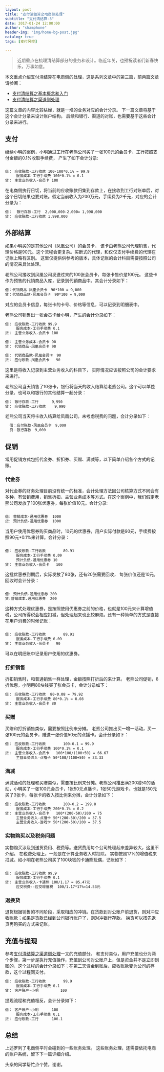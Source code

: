 ```yaml
---
layout: post
title: "支付清结算之电商侧处理"
subtitle: "支付清结算-3"
date: 2017-01-24 12:00:00
author: "shamphone"
header-img: "img/home-bg-post.jpg"
catalog: true
tags: [支付风控]

---
```


> 近期重点在梳理清结算部分的业务和设计。临近年关，也预祝读者们新春快乐，万事如意。

本文重点介绍支付清结算在电商侧的处理，这是系列文章中的第三篇，前两篇文章请参阅：

- [支付清结算之基本概念和入门](http://blog.lixf.cn/essay/2017/01/02/clearing-basic/)    
- [支付清结算之渠道侧处理](http://blog.lixf.cn/essay/2017/01/15/clearing-channel/)  

这篇文章的内容比较枯燥，就是一堆的业务对应的会计分录。 下一篇文章将基于这个会计分录来设计账户结构。 后续和银行、渠道的对账，也需要基于这些会计分录来进行。 

## 支付

继续小明的案例，小明通过工行在老熊公司买了一张100元的会员卡，工行按照支付金额的0.1%收取手续费， 产生了如下会计分录: 

```hbs

借： 应收账款-工行收款 100-100*0.1% = 99.9
     服务成本-工行手续费 100*0.1% = 0.1
贷： 主营业务收入-会员卡 100

```

在电商侧执行日切，将当前的应收账款归集到存款上，在接收到工行对账单后，对这个日切结果也要对账。假定当前收入为200万元，手续费为2千元，对应的会计分录为：

```hbs
借：  银行存款-工行  2,000,000-2,000= 1,998,000
贷： 应收账款-工行收款 1,998,000
```

## 外部结算

如果小明买的是其他公司（凤凰公司）的会员卡， 该卡由老熊公司代理销售，代理价格是90元。这个流程会更复杂。买断式的代理，和仅仅支付手续费的代理在记账上略有区别。 这里仅提供供参考的版本，具体记账的会计科目需要按照公司的情况来具体处理。  

老熊公司接收到凤凰公司发送过来的100张会员卡，每张卡售价是100元。 这些卡作为预售的代销商品入库，记录到代销商品中。其会计分录如下：  

```hbs
借：代销商品-凤凰会员卡　90*100 = 9,000
贷：代销商品款-凤凰会员卡　90*100 = 9,000
```

对应的会员卡信息，每张卡的卡号、价格等信息，可以记录到明细表中。

老熊公司销售出一张会员卡给小明，产生的会计分录如下：

```hbs
借： 应收账款-工行收款 99.9
     服务成本-工行手续费 0.1
贷： 主营业务收入-会员卡 100

借： 主营业务成本-会员卡 90
贷： 代销商品-凤凰会员卡 90

借： 代销商品款-凤凰会员卡　90
贷： 应付账款-凤凰会员卡	90

```

这里是将收入记录到主营业务收入的科目下， 实际情况应该按照公司的会计要求来进行。

老熊公司当天销售了10张卡，银行将当天的收入结算给老熊公司。这个可以单独分录，也可以和银行的其他结算一起分录：

```hbs
借： 银行存款-工行		9,990
贷： 应收账款-工行收款	9,990
```

老熊公司当天将卡收入结算给凤凰公司，未考虑税费的问题，会计分录如下：

```hbs
  借：应付账款-凤凰会员卡　9,000
  贷：银行存款　9,000
```

## 促销  

常用促销方式包括代金券、折扣券、买赠、满减等，以下简单介绍各个方式的记账。  

### 代金券

对代金券的财务处理目前没有统一的标准，会计处理方法因公司核算方式不同会有多种，有营销费用，销售折扣，主营业务成本等方式。在这个案例中，我们假定老熊公司发放了100张优惠券，每张价值10元。会计分录:  

```hbs

借: 营销成本-通用优惠券  1000
贷: 预计负债-通用优惠券  1000  

```

当用户使用优惠券购买商品时，10元的优惠券，用户实际付款是90元，手续费按照90元*0.1%来计算。会计分录：  

```hbs

借： 应收账款-工行收款		89.91
     服务成本-工行手续费	0.09
     预计负债-通用优惠券	10
贷： 主营业务收入-会员卡	100

```

这批优惠券到期后，实际发放了80张，还有20张需要回收， 每张价值还是10元， 回收时会计分录：  

```hbs

借: 预计负债-通用优惠券 200
贷:营销成本.通用优惠券  200

```

这种方式处理优惠券，是按照使用优惠券之前的价格，也就是100元来计算增值税，公司所得税会相应扣减，但处理起来也比较麻烦。还有一种简单的方式是直接在用户消费的时候记账：

```hbs

借： 应收账款-工行收款		89.91
     服务成本-工行手续费	0.09
贷： 主营业务收入-会员卡	90
```

可以在明细账中记录用户使用的优惠券。

### 打折销售

折扣销售时，和普通销售一样处理，金额按照打折后的来计算。 老熊公司促销，8折优惠，小明用80块钱买了张会员卡，会计分录如下：

```hbs
借： 应收账款-工行收款  80-0.08 = 79.92
     服务成本-工行手续费 80*0.1% = 0.08
贷： 主营业务收入-会员卡 80
```

### 买赠

买赠和打折销售类似，需要按照比例来分摊。 老熊公司推出买一增一活动，买一张100元的会员卡，赠送一张价值50元的点播卡。会计分录如下：

```hbs
借： 应收账款-工行收款		100-0.1 = 99.9
     服务成本-工行手续费	100*0.1% = 0.1
贷： 主营业务收入-会员卡	100*100/(100+50) = 66.67
     主营业务收入-点播卡	50*100/(100+50) = 33.33

```

### 满减

满减活动的处理和买赠类似，需要按比例来分摊。老熊公司推出满200减50的活动，小明买了一张100元会员卡，1张50元点播卡，1张50元游戏卡。也就是150元买了3张卡，每张卡的收入按比例来分摊，会计分录如下：

```hbs
借： 应收账款-工行收款		200-0.2 = 199.8
     服务成本-工行手续费	200*0.1% = 0.2
贷： 主营业务收入-会员卡	100*(200-50)/200 = 75
     主营业务收入-点播卡	50*(200-50)/200 = 37.5
     主营业务收入-游戏卡	50*(200-50)/200 = 37.5

```

### 实物购买以及税务问题

实物购买涉及到送货费用、税费等。送货费用每个公司处理起来差异较大，这里不介绍。 在税费处理上，一般是在计算业务收入时扣除。 实物按照17%的增值税来扣减。如小明在老熊公司买了100块钱的卡通熊玩偶，记账如下：  

```hbs

借： 应收账款-工行收款 99.9
     服务成本-工行手续费 0.1
贷： 主营业务收入-卡通熊 100/1.17 = 85.47元
     应交税费--应交增值税  100/1.17*17%=14.53元

```

### 退换货

退货根据销售的不同阶段，采取相应的冲销。在货款到对公账户前退货，则对冲应收账款；如果是货款已经到公司银行账户了，则对冲银行存款。 换货可以按先退货再购买的方式来记账。

## 充值与提现

参考[支付清结算之渠道侧处理](http://blog.lixf.cn/essay/2017/01/15/clearing-channel/)一文的充值部分。 和支付类似，用户充值也分为两个步骤，第一步是执行充值操作，充值到公司对公账户上，但是资金并不是立即到账的，这个过程的会计分录如下；在第二天资金到账后，应收账款变为公司的存款，这个过程同支付。

```hbs
借： 应收账款-工行收款		99.9
     服务成本-工行手续费	0.1
贷： 客户账户-小明			100
```

提现流程和充值相反，会计分录如下：

```hbs
借： 客户账户-小明		100
     服务成本-工行手续费 0.1
贷： 应付账款-工行		100.1
```

## 总结

上述罗列了电商侧平时会碰到的一些账务处理。 这些账务处理，还需要依托电商的账户系统，留下下一篇详细介绍。

头条的同学帮忙点个赞，谢谢。
